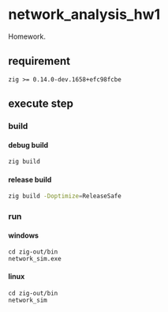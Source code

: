 # network_analysis_hw1
Homework.
## requirement
```
zig >= 0.14.0-dev.1658+efc98fcbe
```
## execute step

### build
#### debug build
```bash
zig build
```
#### release build
```bash
zig build -Doptimize=ReleaseSafe
```
### run
#### windows
```
cd zig-out/bin
network_sim.exe
```
#### linux
```
cd zig-out/bin
network_sim
```